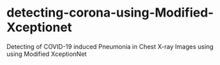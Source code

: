 # detecting-corona-using-Modified-Xceptionet
Detecting of COVID-19 induced Pneumonia in Chest X-ray Images using using Modified XceptionNet
